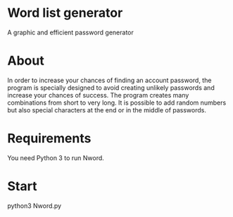 # Word list generator
A graphic and efficient password generator

# About
In order to increase your chances of finding an account password, the program is specially designed to avoid creating unlikely passwords and increase your chances of success.
The program creates many combinations from short to very long. It is possible to add random numbers but also special characters at the end or in the middle of passwords.

# Requirements
You need Python 3 to run Nword.

# Start
python3 Nword.py
